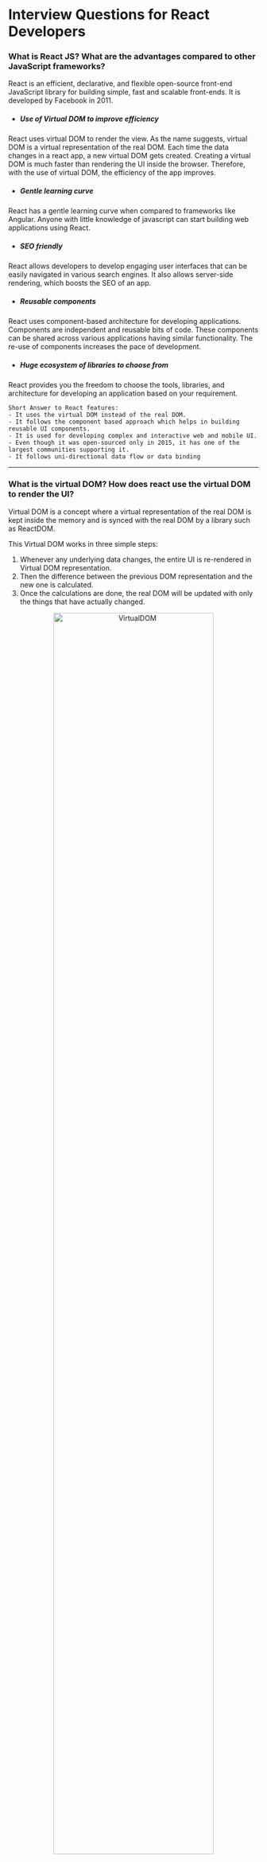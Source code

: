 # Interview Questions for React Developers

### What is React JS? What are the advantages compared to other JavaScript frameworks?
React is an efficient, declarative, and flexible open-source front-end JavaScript library for building simple, fast and scalable front-ends. It is developed by Facebook in 2011.

- ##### Use of Virtual DOM to improve efficiency
React uses virtual DOM to render the view. As the name suggests, virtual DOM is a virtual representation of the real DOM. Each time the data changes in a react app, a new virtual DOM gets created. Creating a virtual DOM is much faster than rendering the UI inside the browser. Therefore, with the use of virtual DOM, the efficiency of the app improves.
- ##### Gentle learning curve
React has a gentle learning curve when compared to frameworks like Angular. Anyone with little knowledge of javascript can start building web applications using React.
- ##### SEO friendly
React allows developers to develop engaging user interfaces that can be easily navigated in various search engines. It also allows server-side rendering, which boosts the SEO of an app.
- ##### Reusable components
React uses component-based architecture for developing applications. Components are independent and reusable bits of code. These components can be shared across various applications having similar functionality. The re-use of components increases the pace of development.
- ##### Huge ecosystem of libraries to choose from
React provides you the freedom to choose the tools, libraries, and architecture for developing an application based on your requirement.

```
Short Answer to React features:
- It uses the virtual DOM instead of the real DOM.
- It follows the component based approach which helps in building reusable UI components.
- It is used for developing complex and interactive web and mobile UI.
- Even though it was open-sourced only in 2015, it has one of the largest communities supporting it.
- It follows uni-directional data flow or data binding
```
---
### What is the virtual DOM? How does react use the virtual DOM to render the UI?
Virtual DOM is a concept where a virtual representation of the real DOM is kept inside the memory and is synced with the real DOM by a library such as ReactDOM.

This Virtual DOM works in three simple steps:

1. Whenever any underlying data changes, the entire UI is re-rendered in Virtual DOM representation.
2. Then the difference between the previous DOM representation and the new one is calculated.
3. Once the calculations are done, the real DOM will be updated with only the things that have actually changed.

<center>
<img src="https://res.cloudinary.com/practicaldev/image/fetch/s--rorQuVGd--/c_limit%2Cf_auto%2Cfl_progressive%2Cq_auto%2Cw_880/https://thepracticaldev.s3.amazonaws.com/i/d5amy5j4ly0ruq1inyet.png" alt="VirtualDOM" width="80%"/>
</center>

### What are React components? What is a state in React?
When it comes to using React, everything boils down to components. In simple words, “Components are the construction blocks of a React application’s UI. These components split up the entire UI into several small, independent, and reusable pieces. Then it renders each of these components independent of each other without affecting the rest of the UI.”

Then again, “States are the heart of React components. States are the source of data and must be kept as simple as possible. Basically, states are the objects which determine components rendering and behavior. They are mutable unlike the props and create dynamic and interactive components. They are accessed via `this.state()`.”

### What are stateless components?
Stateless components are nothing more than pure functions that render DOM-based solely on the properties provided to them. They do not have the authority to change the state.

### What is a JSX?
JSX stands for JavaScript XML.

It allows us to write HTML inside JavaScript and place them in the DOM without using functions like `appendChild( )` or `createElement( )`.

As stated in the official docs of React, JSX provides syntactic sugar for `React.createElement( )` function.

### What do you understand by refs in React?
Refs are a way for you to get a handle back to the component you've created

It makes it possible to store a reference to a particular React element or component returned by the component render() configuration function. 

### When you need refs?
- Managing focus, text selection, or media playback.
- Integrating with third-party DOM libraries.
- Triggering imperative animations.

### What are the different phases of React component’s lifecycle?
There are three different phases of React component’s lifecycle:

> - ???
> - ???
> - ???

### What is the difference between a Container and a Component?
> ???

---
---
<center>🤘🏼🤘🏼🤘🏼🤘🏼🤘🏼🤘🏼🤘🏼🤘🏼🤘🏼🤘🏼</center>
---
---
---
# Interview Challenges for React Developers

### A) Add and Delete Items From the List 
In this challenge, the developer has to create an input field with a button.

When the button is clicked, the text in the input field should be added below in a list. Moreover, whenever any list item is clicked, it should be removed from the list. 

The motive of this challenge is to check how good the developer is with forms, state, and lists. 

### B) Displaying Data Coming From an API
In this coding challenge, you will be provided with an API that will return some data, maybe, an array of objects. You have to display the data in the UI.

The main motive here is to check how and where the API is called by the developer. In React, there are two ways to call APIs.

- Axios
- fetch API

### C) Create a Higher-Order Component to reuse component logic
In this coding challenge, you might be asked to create three different components that have similar component logic. So you have to create a Higher-Order Component that will have the component logic and it will be reused by the other three components. 

For this challenge, you have three components, each containing a button that increments the value in the state by a specific number. Suppose, three components are:

- “ComponentA” where the button increments the value by two.
- “ComponentB” where the button increments the value by twenty.
- “ComponentC” where the button increments the value by two hundred.

### D) Implementing and using Redux 
In this coding challenge, the interviewer wants to check how you implement and use Redux. So, you might be provided with a basic React application with two components - one that will contain the buttons to increment and decrement the global state and another to display the value.

### E) **Share data among components without using props and Redux
In this coding challenge, the interview might give you a React application with multiple nested components like the following.

> A ──► B ─────► C
&nbsp;&nbsp;&nbsp;&nbsp;&nbsp;&nbsp;&nbsp;&nbsp;&nbsp;&nbsp;&nbsp;&nbsp;&nbsp;&nbsp;│
&nbsp;&nbsp;&nbsp;&nbsp;&nbsp;&nbsp;&nbsp;&nbsp;&nbsp;&nbsp;&nbsp;&nbsp;&nbsp;&nbsp;└─────► D

Suppose there is an object in component “A” and it is required in “C” and “D”.
